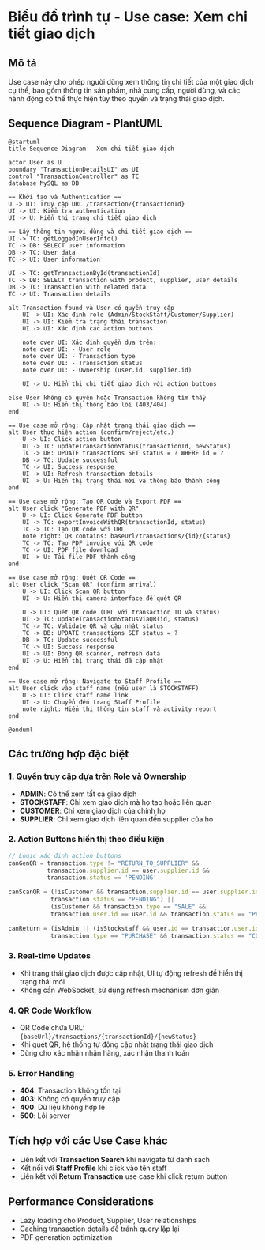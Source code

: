 # Biểu đồ trình tự - Use case: Xem chi tiết giao dịch

## Mô tả
Use case này cho phép người dùng xem thông tin chi tiết của một giao dịch cụ thể, bao gồm thông tin sản phẩm, nhà cung cấp, người dùng, và các hành động có thể thực hiện tùy theo quyền và trạng thái giao dịch.

## Sequence Diagram - PlantUML

```plantuml
@startuml
title Sequence Diagram - Xem chi tiết giao dịch

actor User as U
boundary "TransactionDetailsUI" as UI
control "TransactionController" as TC
database MySQL as DB

== Khởi tạo và Authentication ==
U -> UI: Truy cập URL /transaction/{transactionId}
UI -> UI: Kiểm tra authentication
UI -> U: Hiển thị trang chi tiết giao dịch

== Lấy thông tin người dùng và chi tiết giao dịch ==
UI -> TC: getLoggedInUserInfo()
TC -> DB: SELECT user information
DB -> TC: User data
TC -> UI: User information

UI -> TC: getTransactionById(transactionId)
TC -> DB: SELECT transaction with product, supplier, user details
DB -> TC: Transaction with related data
TC -> UI: Transaction details

alt Transaction found và User có quyền truy cập
    UI -> UI: Xác định role (Admin/StockStaff/Customer/Supplier)
    UI -> UI: Kiểm tra trạng thái transaction
    UI -> UI: Xác định các action buttons
    
    note over UI: Xác định quyền dựa trên:
    note over UI: - User role
    note over UI: - Transaction type  
    note over UI: - Transaction status
    note over UI: - Ownership (user.id, supplier.id)
    
    UI -> U: Hiển thị chi tiết giao dịch với action buttons
    
else User không có quyền hoặc Transaction không tìm thấy
    UI -> U: Hiển thị thông báo lỗi (403/404)
end

== Use case mở rộng: Cập nhật trạng thái giao dịch ==
alt User thực hiện action (confirm/reject/etc.)
    U -> UI: Click action button
    UI -> TC: updateTransactionStatus(transactionId, newStatus)
    TC -> DB: UPDATE transactions SET status = ? WHERE id = ?
    DB -> TC: Update successful
    TC -> UI: Success response
    UI -> UI: Refresh transaction details
    UI -> U: Hiển thị trạng thái mới và thông báo thành công
end

== Use case mở rộng: Tạo QR Code và Export PDF ==
alt User click "Generate PDF with QR"
    U -> UI: Click Generate PDF button
    UI -> TC: exportInvoiceWithQR(transactionId, status)
    TC -> TC: Tạo QR code với URL
    note right: QR contains: baseUrl/transactions/{id}/{status}
    TC -> TC: Tạo PDF invoice với QR code
    TC -> UI: PDF file download
    UI -> U: Tải file PDF thành công
end

== Use case mở rộng: Quét QR Code ==
alt User click "Scan QR" (confirm arrival)
    U -> UI: Click Scan QR button
    UI -> U: Hiển thị camera interface để quét QR
    
    U -> UI: Quét QR code (URL với transaction ID và status)
    UI -> TC: updateTransactionStatusViaQR(id, status)
    TC -> TC: Validate QR và cập nhật status
    TC -> DB: UPDATE transactions SET status = ?
    DB -> TC: Update successful
    TC -> UI: Success response
    UI -> UI: Đóng QR scanner, refresh data
    UI -> U: Hiển thị trạng thái đã cập nhật
end

== Use case mở rộng: Navigate to Staff Profile ==
alt User click vào staff name (nếu user là STOCKSTAFF)
    U -> UI: Click staff name link
    UI -> U: Chuyển đến trang Staff Profile
    note right: Hiển thị thông tin staff và activity report
end

@enduml
```

## Các trường hợp đặc biệt

### 1. Quyền truy cập dựa trên Role và Ownership
- **ADMIN**: Có thể xem tất cả giao dịch
- **STOCKSTAFF**: Chỉ xem giao dịch mà họ tạo hoặc liên quan
- **CUSTOMER**: Chỉ xem giao dịch của chính họ
- **SUPPLIER**: Chỉ xem giao dịch liên quan đến supplier của họ

### 2. Action Buttons hiển thị theo điều kiện
```typescript
// Logic xác định action buttons
canGenQR = transaction.type != "RETURN_TO_SUPPLIER" && 
           transaction.supplier.id == user.supplier.id && 
           transaction.status == 'PENDING'

canScanQR = (!isCustomer && transaction.supplier.id == user.supplier.id && 
            transaction.status == "PENDING") ||
            (isCustomer && transaction.type == "SALE" && 
            transaction.user.id == user.id && transaction.status == "PENDING")

canReturn = (isAdmin || (isStockstaff && user.id == transaction.user.id)) && 
            transaction.type == "PURCHASE" && transaction.status == "COMPLETED"
```

### 3. Real-time Updates
- Khi trạng thái giao dịch được cập nhật, UI tự động refresh để hiển thị trạng thái mới
- Không cần WebSocket, sử dụng refresh mechanism đơn giản

### 4. QR Code Workflow
- QR Code chứa URL: `{baseUrl}/transactions/{transactionId}/{newStatus}`
- Khi quét QR, hệ thống tự động cập nhật trạng thái giao dịch
- Dùng cho xác nhận nhận hàng, xác nhận thanh toán

### 5. Error Handling
- **404**: Transaction không tồn tại
- **403**: Không có quyền truy cập
- **400**: Dữ liệu không hợp lệ
- **500**: Lỗi server

## Tích hợp với các Use Case khác
- Liên kết với **Transaction Search** khi navigate từ danh sách
- Kết nối với **Staff Profile** khi click vào tên staff
- Liên kết với **Return Transaction** use case khi click return button

## Performance Considerations
- Lazy loading cho Product, Supplier, User relationships
- Caching transaction details để tránh query lặp lại
- PDF generation optimization